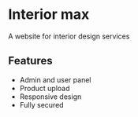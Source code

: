 # Interior max
A website for interior design services

## Features
- Admin and user panel
- Product upload
- Responsive design
- Fully secured 